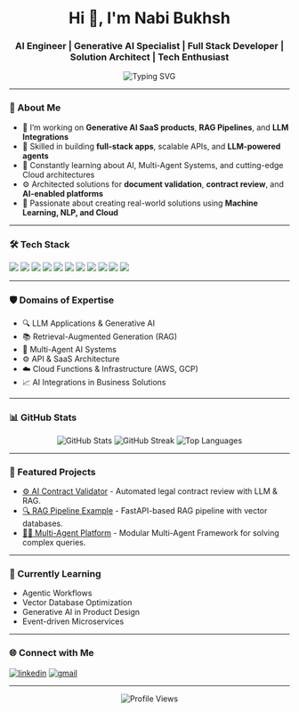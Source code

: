<h1 align="center">Hi 👋, I'm Nabi Bukhsh</h1>
<h3 align="center">AI Engineer | Generative AI Specialist | Full Stack Developer | Solution Architect | Tech Enthusiast</h3>

<p align="center">
  <img src="https://readme-typing-svg.demolab.com?font=Fira+Code&size=22&pause=1000&center=true&vCenter=true&width=600&lines=Building+AI-powered+products+%F0%9F%9A%80;Engineering+Generative+AI+Solutions+%F0%9F%A4%96;Crafting+Scalable+Backend+Systems+%E2%9A%99%EF%B8%8F;Bringing+Ideas+To+Life+With+Code+%F0%9F%96%A5%EF%B8%8F" alt="Typing SVG" />
</p>

---

### 🚀 About Me

- 🔭 I’m working on **Generative AI SaaS products**, **RAG Pipelines**, and **LLM Integrations**
- 🧠 Skilled in building **full-stack apps**, scalable APIs, and **LLM-powered agents**
- 🌱 Constantly learning about AI, Multi-Agent Systems, and cutting-edge Cloud architectures
- ⚙️ Architected solutions for **document validation**, **contract review**, and **AI-enabled platforms**
- 🎯 Passionate about creating real-world solutions using **Machine Learning, NLP, and Cloud**

---

### 🛠️ Tech Stack

<p align="left">
  <img src="https://img.shields.io/badge/Python-3776AB?style=for-the-badge&logo=python&logoColor=white"/>
  <img src="https://img.shields.io/badge/FastAPI-009688?style=for-the-badge&logo=fastapi&logoColor=white"/>
  <img src="https://img.shields.io/badge/Flask-000000?style=for-the-badge&logo=flask&logoColor=white"/>
  <img src="https://img.shields.io/badge/Django-092E20?style=for-the-badge&logo=django&logoColor=white"/>
  <img src="https://img.shields.io/badge/Flutter-02569B?style=for-the-badge&logo=flutter&logoColor=white"/>
  <img src="https://img.shields.io/badge/MySQL-4479A1?style=for-the-badge&logo=mysql&logoColor=white"/>
  <img src="https://img.shields.io/badge/PostgreSQL-336791?style=for-the-badge&logo=postgresql&logoColor=white"/>
  <img src="https://img.shields.io/badge/AWS-232F3E?style=for-the-badge&logo=amazon-aws&logoColor=white"/>
  <img src="https://img.shields.io/badge/GCP-4285F4?style=for-the-badge&logo=google-cloud&logoColor=white"/>
  <img src="https://img.shields.io/badge/TensorFlow-FF6F00?style=for-the-badge&logo=tensorflow&logoColor=white"/>
  <img src="https://img.shields.io/badge/OpenAI-412991?style=for-the-badge&logo=openai&logoColor=white"/>
</p>

---

### 🛡️ Domains of Expertise
- 🔍 LLM Applications & Generative AI
- 📚 Retrieval-Augmented Generation (RAG)
- 🤖 Multi-Agent AI Systems
- ⚙️ API & SaaS Architecture
- ☁️ Cloud Functions & Infrastructure (AWS, GCP)
- 📈 AI Integrations in Business Solutions

---

### 📊 GitHub Stats

<p align="center">
  <img src="https://github-readme-stats.vercel.app/api?username=NabiBukhsh-AI&show_icons=true&theme=radical" alt="GitHub Stats"/>
  <img src="https://github-readme-streak-stats.herokuapp.com/?user=NabiBukhsh-AI&theme=radical" alt="GitHub Streak"/>
  <img src="https://github-readme-stats.vercel.app/api/top-langs/?username=NabiBukhsh-AI&layout=compact&theme=radical" alt="Top Languages"/>
</p>

---

### 🔭 Featured Projects
- [⚙️ AI Contract Validator](https://github.com/NabiBukhsh-AI/) - Automated legal contract review with LLM & RAG.
- [🔍 RAG Pipeline Example](https://github.com/NabiBukhsh-AI/) - FastAPI-based RAG pipeline with vector databases.
- [🧑‍💻 Multi-Agent Platform](https://github.com/NabiBukhsh-AI/) - Modular Multi-Agent Framework for solving complex queries.

---

### 🌱 Currently Learning
- Agentic Workflows
- Vector Database Optimization
- Generative AI in Product Design
- Event-driven Microservices

---

### 🌐 Connect with Me
<p align="left">
<a href="https://linkedin.com/in/nabi-bukhsh" target="blank"><img align="center" src="https://img.shields.io/badge/LinkedIn-0A66C2?style=for-the-badge&logo=linkedin&logoColor=white" alt="linkedin"/></a>
<a href="mailto:nabibukhsh2@gmail.com" target="blank"><img align="center" src="https://img.shields.io/badge/Gmail-D14836?style=for-the-badge&logo=gmail&logoColor=white" alt="gmail"/></a>
</p>

---

<p align="center">
  <img src="https://komarev.com/ghpvc/?username=NabiBukhsh-AI&label=Profile%20views&color=0e75b6&style=flat" alt="Profile Views" />
</p>
